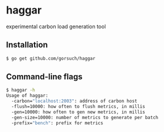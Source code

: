 haggar
======

experimental carbon load generation tool

## Installation

```sh
$ go get github.com/gorsuch/haggar
```

## Command-line flags

```sh
$ haggar -h
Usage of haggar:
  -carbon="localhost:2003": address of carbon host
  -flush=10000: how often to flush metrics, in millis
  -gen=10000: how often to gen new metrics, in millis
  -gen-size=10000: number of metrics to generate per batch
  -prefix="bench": prefix for metrics
```
